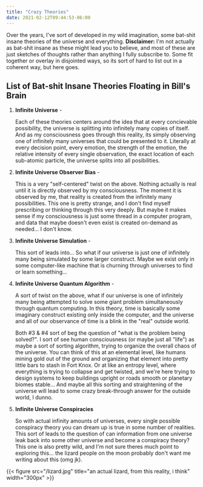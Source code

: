 ```yaml
---
title: "Crazy Theories"
date: 2021-02-12T09:44:53-06:00
---
```


Over the years, I've sort of developed in my wild imagination, some bat-shit insane theories of the universe and everything.  **Disclaimer:** I'm not actually as bat-shit insane as these might lead you to believe, and most of these are just sketches of thoughts rather than anything I fully subscribe to.  Some fit together or overlay in disjointed ways, so its sort of hard to list out in a coherent way, but here goes.

## List of Bat-shit Insane Theories Floating in Bill's Brain ##

1. **Infinite Universe** -
  
    Each of these theories centers around the idea that at every concievable possibility, the universe is splitting into infinitely many copies of itself.  And as my consciousness goes through this reality, its simply observing one of infinitely many universes that could be presented to it.  Literally at every decision point, every emotion, the strength of the emotion, the relative intensity of every single observation, the exact location of each sub-atomic particle, the universe splits into all posibilities.

2. **Infinite Universe Observer Bias** -

    This is a very "self-centered" twist on the above.  Nothing actually is real until it is directly observed by my consciousness.  The moment it is observed by me, that reality is created from the infinitely many possibilities.  This one is pretty strange, and I don't find myself prescribing or thinking through this very deeply.  But maybe it makes sense if my consciousness is just some thread in a computer program, and data that maybe doesn't even exist is created on-demand as needed... I don't know.

3. **Infinite Universe Simulation** -

    This sort of leads into... So what if our universe is just one of infinitely many being simulated by some larger construct.  Maybe we exist only in some computer-like machine that is churning through universes to find or learn something...

4. **Infinite Universe Quantum Algorithm** -

    A sort of twist on the above, what if our universe is one of infinitely many being attempted to solve some giant problem simultaneously through quantum computing.  In this theory, time is basically some imaginary construct existing only inside the computer, and the universe and all of our observance of time is a blink in the "real" outside world.

    Both #3 & #4 sort of beg the question of "what is the problem being solved?".  I sort of see human consciousness (or maybe just all "life") as maybe a sort of sorting algorithm, trying to organize the overall chaos of the universe.  You can think of this at an elemental level, like humans mining gold out of the ground and organizing that element into pretty little bars to stash in Fort Knox.  Or at like an entropy level, where everything is trying to collapse and get twisted, and we're here trying to design systems to keep buildings upright or roads smooth or planetary biomes stable...  And maybe all this sorting and straightening of the universe will lead to some crazy break-through answer for the outside world, I dunno. 

5. **Infinite Universe Conspiracies**

    So with actual infinity amounts of universes, every single possible conspiracy theory you can dream up is true in some number of realities.  This sort of leads to the question of can information from one universe leak back into some other universe and become a conspiracy theory?  This one is also pretty wild, and I'm not sure theres much point to exploring this... the lizard people on the moon probably don't want me writing about this (omg jk).

  {{< figure src="/lizard.jpg" title="an actual lizard, from this reality, i think" width="300px" >}}